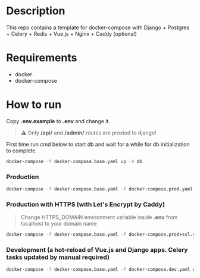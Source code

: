 # Description
This repo contains a template for docker-compose with Django + Postgres + Celery + Redis + Vue.js + Nginx + Caddy (optional)
# Requirements
- docker
- docker-compose
# How to run
Copy __.env.example__ to __.env__ and change it.
> :warning: Only __/api/__ and __/admin/__ routes are proxied to django!


First time run cmd below to start db and wait for a while for db initialization to complete.
```sh
docker-compose -f docker-compose.base.yaml up -d db
```

### Production
```sh
docker-compose -f docker-compose.base.yaml -f docker-compose.prod.yaml up -d
```
### Production with HTTPS (with Let's Encrypt by Caddy)
> Change HTTPS_DOMAIN environment variable inside __.env__ from localhost to your domain name
```sh
docker-compose -f docker-compose.base.yaml -f docker-compose.prod+ssl.yaml up -d
```
### Development (a hot-reload of Vue.js and Django apps. Celery tasks updated by manual required)
```sh
docker-compose -f docker-compose.base.yaml -f docker-compose.dev.yaml up -d
```